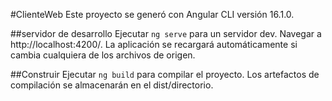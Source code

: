 #ClienteWeb
Este proyecto se generó con Angular CLI versión 16.1.0.

##servidor de desarrollo
Ejecutar `ng serve` para un servidor dev. Navegar a http://localhost:4200/. La aplicación se recargará automáticamente si cambia cualquiera de los archivos de origen.

##Construir
Ejecutar `ng build` para compilar el proyecto. Los artefactos de compilación se almacenarán en el dist/directorio.

